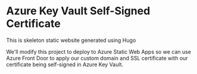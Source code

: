 # Azure Key Vault Self-Signed Certificate

This is skeleton static website generated using Hugo

We'll modify this project to deploy to Azure Static Web Apps so
we can use Azure Front Door to apply our custom domain and SSL certificate
with our certificate being self-signed in Azure Key Vault.